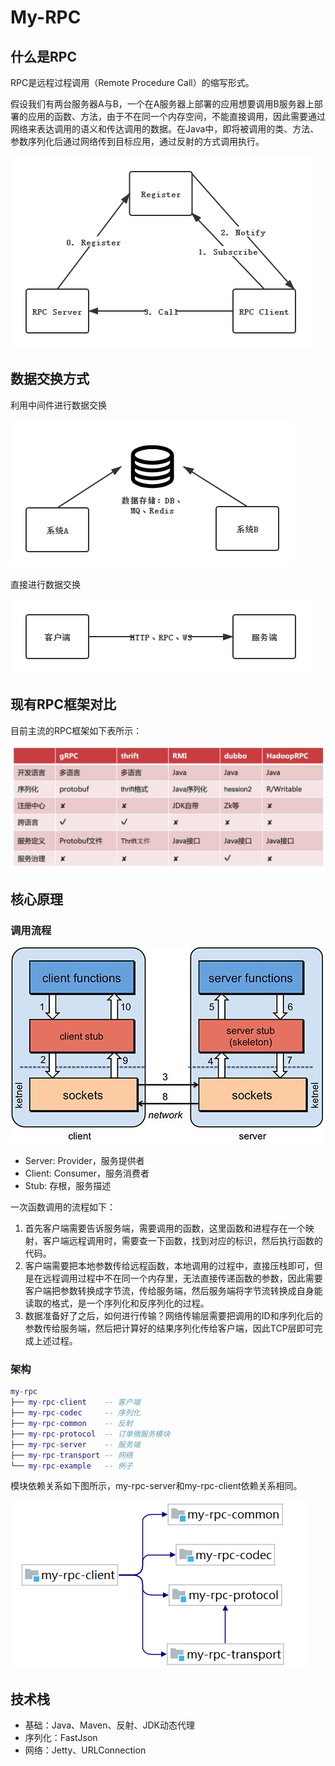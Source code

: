 # My-RPC

## 什么是RPC

RPC是远程过程调用（Remote Procedure Call）的缩写形式。

假设我们有两台服务器A与B，一个在A服务器上部署的应用想要调用B服务器上部署的应用的函数、方法，由于不在同一个内存空间，不能直接调用，因此需要通过网络来表达调用的语义和传达调用的数据。在Java中，即将被调用的类、方法、参数序列化后通过网络传到目标应用，通过反射的方式调用执行。

![整体架构](images\RPC整体架构.png)

## 数据交换方式

利用中间件进行数据交换

![中间件-数据交互](images\中间件-数据交互.png)

直接进行数据交换

![直接数据交互](images\直接数据交互.png)

## 现有RPC框架对比

目前主流的RPC框架如下表所示：

![现有RPC框架对比](images\现有RPC框架对比.png)

## 核心原理

### 调用流程

![调用流程](images\调用流程.jpg)

- Server: Provider，服务提供者
- Client: Consumer，服务消费者
- Stub: 存根，服务描述

一次函数调用的流程如下：

1. 首先客户端需要告诉服务端，需要调用的函数，这里函数和进程存在一个映射，客户端远程调用时，需要查一下函数，找到对应的标识，然后执行函数的代码。
2. 客户端需要把本地参数传给远程函数，本地调用的过程中，直接压栈即可，但是在远程调用过程中不在同一个内存里，无法直接传递函数的参数，因此需要客户端把参数转换成字节流，传给服务端，然后服务端将字节流转换成自身能读取的格式，是一个序列化和反序列化的过程。
3. 数据准备好了之后，如何进行传输？网络传输层需要把调用的ID和序列化后的参数传给服务端，然后把计算好的结果序列化传给客户端，因此TCP层即可完成上述过程。

### 架构

```lua
my-rpc
├── my-rpc-client    -- 客户端
├── my-rpc-codec     -- 序列化
├── my-rpc-common    -- 反射
├── my-rpc-protocol  -- 订单微服务模块
├── my-rpc-server    -- 服务端
├── my-rpc-transport -- 网络
└── my-rpc-example   -- 例子
```

模块依赖关系如下图所示，my-rpc-server和my-rpc-client依赖关系相同。

![模块依赖关系](images\模块依赖关系.png)

## 技术栈

- 基础：Java、Maven、反射、JDK动态代理
- 序列化：FastJson
- 网络：Jetty、URLConnection